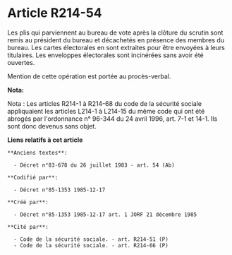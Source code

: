 # Article R214-54

Les plis qui parviennent au bureau de vote après la clôture du scrutin sont remis au président du bureau et décachetés en
présence des membres du bureau. Les cartes électorales en sont extraites pour être envoyées à leurs titulaires. Les
enveloppes électorales sont incinérées sans avoir été ouvertes. 

Mention de cette opération est portée au procès-verbal.

**Nota:**

Nota : Les articles R214-1 à R214-68 du code de la sécurité sociale appliquaient les articles L214-1 à L214-15 du même code
qui ont été abrogés par l'ordonnance n° 96-344 du 24 avril 1996, art. 7-1 et 14-1. Ils sont donc devenus sans objet.

**Liens relatifs à cet article**

	**Anciens textes**:

	  - Décret n°83-678 du 26 juillet 1983 - art. 54 (Ab)

	**Codifié par**:

	  - Décret n°85-1353 1985-12-17

	**Créé par**:

	  - Décret n°85-1353 1985-12-17 art. 1 JORF 21 décembre 1985

	**Cité par**:

	  - Code de la sécurité sociale. - art. R214-51 (P)
	  - Code de la sécurité sociale. - art. R214-66 (P)
